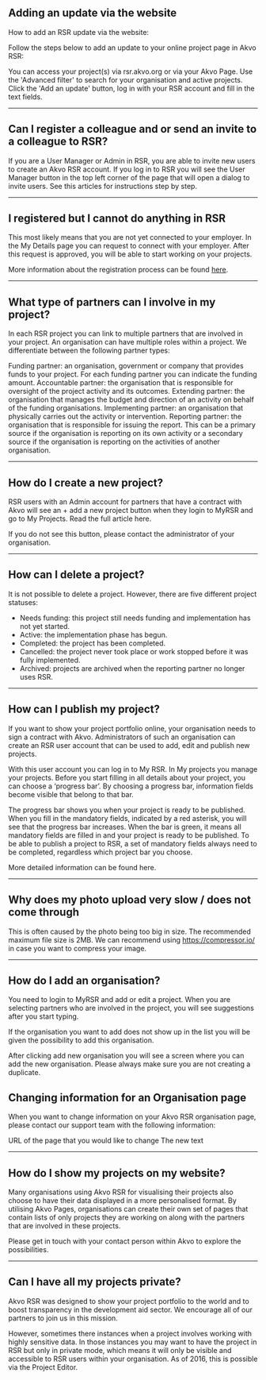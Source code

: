## Adding an update via the website
How to add an RSR update via the website:

Follow the steps below to add an update to your online project page in Akvo RSR:

You can access your project(s) via rsr.akvo.org or via your Akvo Page.
Use the 'Advanced filter' to search for your organisation and active projects.
Click the 'Add an update' button, log in with your RSR account and fill in the text fields.
_________________________________________________________________________________

## Can I register a colleague and or send an invite to a colleague to RSR?
If you are a User Manager or Admin in RSR, you are able to invite new users to create an Akvo RSR account. If you log in to RSR you will see the User Manager button in the top left corner of the page that will open a dialog to invite users. See this articles for instructions step by step.
_________________________________________________________________________________

## I registered but I cannot do anything in RSR
This most likely means that you are not yet connected to your employer. In the My Details page you can request to connect with your employer. After this request is approved, you will be able to start working on your projects.

More information about the registration process can be found [here](access.md).

_________________________________________________________________________________

## What type of partners can I involve in my project?
In each RSR project you can link to multiple partners that are involved in your project. An organisation can have multiple roles within a project. We differentiate between the following partner types:

Funding partner: an organisation, government or company that provides funds to your project. For each funding partner you can indicate the funding amount.
Accountable partner: the organisation that is responsible for oversight of the project activity and its outcomes.
Extending partner: the organisation that manages the budget and direction of an activity on behalf of the funding organisations.
Implementing partner: an organisation that physically carries out the activity or intervention.
Reporting partner: the organisation that is responsible for issuing the report. This can be a primary source if the organisation is reporting on its own activity or a secondary source if the organisation is reporting on the activities of another organisation.

_________________________________________________________________________________

## How do I create a new project?
RSR users with an Admin account for partners that have a contract with Akvo will see an + add a new project button when they login to MyRSR and go to My Projects. Read the full article here.

If you do not see this button, please contact the administrator of your organisation.

_________________________________________________________________________________

## How can I delete a project?
It is not possible to delete a project. However, there are five different project statuses:

- Needs funding: this project still needs funding and implementation has not yet started.
- Active: the implementation phase has begun.
- Completed: the project has been completed.
- Cancelled: the project never took place or work stopped before it was fully implemented.
- Archived: projects are archived when the reporting partner no longer uses RSR.

_________________________________________________________________________________

## How can I publish my project?
If you want to show your project portfolio online, your organisation needs to sign a contract with Akvo. Administrators of such an organisation can create an RSR user account that can be used to add, edit and publish new projects.

With this user account you can log in to My RSR. In My projects you manage your projects. Before you start filling in all details about your project, you can choose a ‘progress bar’. By choosing a progress bar, information fields become visible that belong to that bar.

The progress bar shows you when your project is ready to be published. When you fill in the mandatory fields, indicated by a red asterisk, you will see that the progress bar increases. When the bar is green, it means all mandatory fields are filled in and your project is ready to be published. To be able to publish a project to RSR, a set of mandatory fields always need to be completed, regardless which project bar you choose.

More detailed information can be found here.

_________________________________________________________________________________

## Why does my photo upload very slow / does not come through
This is often caused by the photo being too big in size. The recommended maximum file size is 2MB. We can recommend using https://compressor.io/ in case you want to compress your image.

_________________________________________________________________________________

## How do I add an organisation?
You need to login to MyRSR and add or edit a project. When you are selecting partners who are involved in the project, you will see suggestions after you start typing.

If the organisation you want to add does not show up in the list you will be given the possibility to add this organisation.

After clicking add new organisation you will see a screen where you can add the new organisation. Please always make sure you are not creating a duplicate.

## Changing information for an Organisation page
When you want to change information on your Akvo RSR organisation page, please contact our support team with the following information:

URL of the page that you would like to change 
The new text
_________________________________________________________________________________

## How do I show my projects on my website?
Many organisations using Akvo RSR for visualising their projects also choose to have their data displayed in a more personalised format. By utilising Akvo Pages, organisations can create their own set of pages that contain lists of only projects they are working on along with the partners that are involved in these projects.

Please get in touch with your contact person within Akvo to explore the possibilities.

_________________________________________________________________________________

## Can I have all my projects private?
Akvo RSR was designed to show your project portfolio to the world and to boost transparency in the development aid sector. We encourage all of our partners to join us in this mission.

However, sometimes there instances when a project involves working with highly sensitive data. In those instances you may want to have the project in RSR but only in private mode, which means it will only be visible and accessible to RSR users within your organisation. As of 2016, this is possible via the Project Editor.
